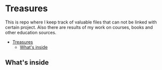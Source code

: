# Treasures

This is repo where I keep track of valuable files that can not be linked with certain project. Also there are results of my work on courses, books and other education sources.

- [Treasures](#treasures)
  - [What's inside](#whats-inside)

## What's inside
